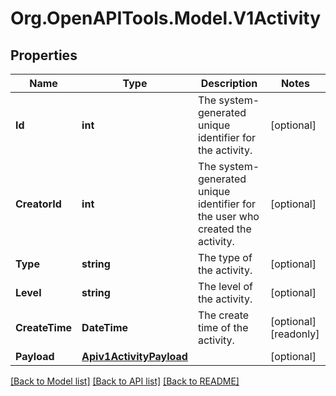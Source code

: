# Org.OpenAPITools.Model.V1Activity

## Properties

Name | Type | Description | Notes
------------ | ------------- | ------------- | -------------
**Id** | **int** | The system-generated unique identifier for the activity. | [optional] 
**CreatorId** | **int** | The system-generated unique identifier for the user who created the activity. | [optional] 
**Type** | **string** | The type of the activity. | [optional] 
**Level** | **string** | The level of the activity. | [optional] 
**CreateTime** | **DateTime** | The create time of the activity. | [optional] [readonly] 
**Payload** | [**Apiv1ActivityPayload**](Apiv1ActivityPayload.md) |  | [optional] 

[[Back to Model list]](../README.md#documentation-for-models) [[Back to API list]](../README.md#documentation-for-api-endpoints) [[Back to README]](../README.md)

